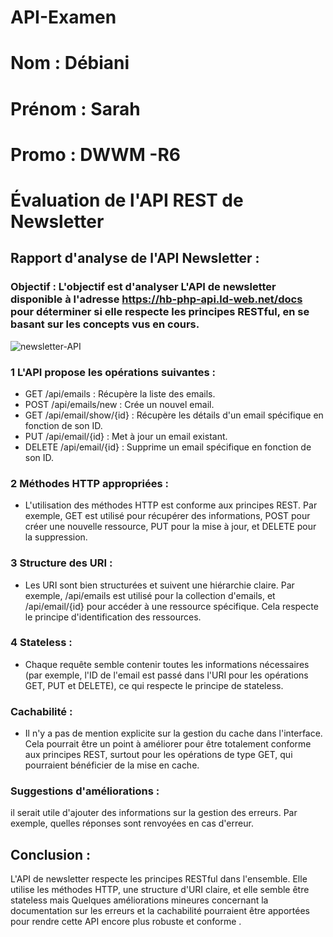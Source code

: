 # API-Examen
# Nom : Débiani 
# Prénom : Sarah
# Promo : DWWM -R6
# Évaluation de l'API REST de Newsletter
## Rapport d'analyse de l'API Newsletter : 
### Objectif : L'objectif est d'analyser L'API de newsletter disponible à l'adresse https://hb-php-api.ld-web.net/docs pour déterminer si elle respecte les principes RESTful, en se basant sur les concepts vus en cours.
![newsletter-API](https://github.com/user-attachments/assets/5245851b-0877-458b-a3ff-218941fa33a0)

### 1 L'API propose les opérations suivantes : 
+ GET /api/emails : Récupère la liste des emails.
+ POST /api/emails/new : Crée un nouvel email.
+ GET /api/email/show/{id} : Récupère les détails d'un email spécifique en fonction de son ID.
+ PUT /api/email/{id} : Met à jour un email existant.
+ DELETE /api/email/{id} : Supprime un email spécifique en fonction de son ID.
### 2 Méthodes HTTP appropriées  : 
+ L'utilisation des méthodes HTTP est conforme aux principes REST. Par exemple, GET est utilisé pour récupérer des informations, POST pour créer une nouvelle ressource, PUT pour la mise à jour, et DELETE pour la suppression.
### 3  Structure des URI : 
+ Les URI sont bien structurées et suivent une hiérarchie claire. Par exemple, /api/emails est utilisé pour la collection d'emails, et /api/email/{id} pour accéder à une ressource spécifique. Cela respecte le principe d'identification des ressources.
### 4 Stateless : 
+ Chaque requête semble contenir toutes les informations nécessaires (par exemple, l'ID de l'email est passé dans l'URI pour les opérations GET, PUT et DELETE), ce qui respecte le principe de stateless.
### Cachabilité  : 
+ Il n'y a pas de mention explicite sur la gestion du cache dans l'interface. Cela pourrait être un point à améliorer pour être totalement conforme aux principes REST, surtout pour les opérations de type GET, qui pourraient bénéficier de la mise en cache.
### Suggestions d'améliorations :
il serait utile d'ajouter des informations sur la gestion des erreurs. Par exemple, quelles réponses sont renvoyées en cas d'erreur. 
## Conclusion : 
L'API de newsletter respecte les principes RESTful dans l'ensemble. Elle utilise les méthodes HTTP, une structure d'URI claire, et elle semble être stateless mais Quelques améliorations mineures concernant la documentation sur les erreurs et la cachabilité pourraient être apportées pour rendre cette API encore plus robuste et conforme .

